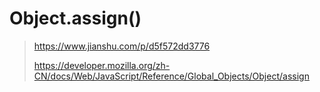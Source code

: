 # Object.assign()

> https://www.jianshu.com/p/d5f572dd3776
>
> https://developer.mozilla.org/zh-CN/docs/Web/JavaScript/Reference/Global_Objects/Object/assign

